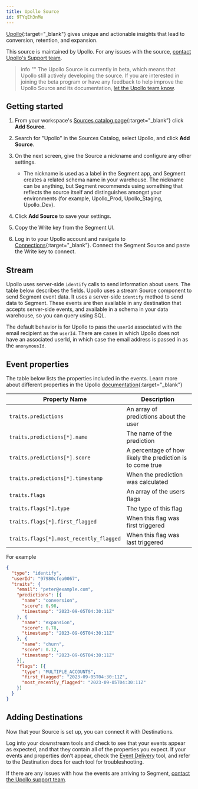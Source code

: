 ```yaml
---
title: Upollo Source
id: 9TYqEh3nMe
---
```


[Upollo](https://upollo.ai?utm_source=segmentio&utm_medium=docs&utm_campaign=partners){:target="_blank"} gives unique and actionable insights that lead to conversion, retention, and expansion.

This source is maintained by Upollo. For any issues with the source, [contact Upollo's Support team](mailto:support@upollo.ai).

> info ""
> The Upollo Source is currently in beta, which means that Upollo still actively developing the source. If you are interested in joining the beta program or have any feedback to help improve the Upollo Source and its documentation, [let the Upollo team know](mailto:support@upollo.ai).

## Getting started

1. From your workspace's [Sources catalog page](https://app.segment.com/goto-my-workspace/sources/catalog){:target="_blank”} click **Add Source**.
2. Search for "Upollo" in the Sources Catalog, select Upollo, and click **Add Source**.
3. On the next screen, give the Source a nickname and configure any other settings.

   - The nickname is used as a label in the Segment app, and Segment creates a related schema name in your warehouse. The nickname can be anything, but Segment recommends using something that reflects the source itself and distinguishes amongst your environments (for example, Upollo_Prod, Upollo_Staging, Upollo_Dev).

4. Click **Add Source** to save your settings.
5. Copy the Write key from the Segment UI.
6. Log in to your Upollo account and navigate to [Connections](https://upollo.ai/app/settings/connections){:target="_blank”}. Connect the Segment Source and paste the Write key to connect.


## Stream

Upollo uses server-side `identify` calls to send information about users. The table below describes the fields.
Upollo uses a stream Source component to send Segment event data. It uses a server-side `identify` method to send data to Segment. These events are then available in any destination that accepts server-side events, and available in a schema in your data warehouse, so you can query using SQL.

The default behavior is for Upollo to pass the `userId` associated with the email recipient as the `userId`. There are cases in which Upollo does not have an associated userId, in which case the email address is passed in as the `anonymousId`.

## Event properties

The table below lists the properties included in the events. Learn more about different properties in the Upollo [documentation](https://upollo.ai/docs/reference?utm_source=segmentio&utm_medium=docs&utm_campaign=partners){:target="_blank”}

| Property Name                           | Description                                               |
| --------------------------------------- | --------------------------------------------------------- |
| `traits.predictions`                    | An array of predictions about the user                    |
| `traits.predictions[*].name`            | The name of the prediction                                |
| `traits.predictions[*].score`           | A percentage of how likely the prediction is to come true |
| `traits.predictions[*].timestamp`       | When the prediction was calculated                        |
| `traits.flags`                          | An array of the users flags                               |
| `traits.flags[*].type`                  | The type of this flag                                     |
| `traits.flags[*].first_flagged`         | When this flag was first triggered                        |
| `traits.flags[*].most_recently_flagged` | When this flag was last triggered                         |

For example
```json
{
  "type": "identify",
  "userId": "97980cfea0067",
  "traits": {
    "email": "peter@example.com",
    "predictions": [{
      "name": "conversion",
      "score": 0.98,
      "timestamp": "2023-09-05T04:30:11Z"
    }, {
      "name": "expansion",
      "score": 0.78,
      "timestamp": "2023-09-05T04:30:11Z"
    }, {
      "name": "churn",
      "score": 0.12,
      "timestamp": "2023-09-05T04:30:11Z"
    }],
    "flags": [{
      "type": "MULTIPLE_ACCOUNTS",
      "first_flagged": "2023-09-05T04:30:11Z",
      "most_recently_flagged": "2023-09-05T04:30:11Z"
    }]
  }
}
```

## Adding Destinations

Now that your Source is set up, you can connect it with Destinations.

Log into your downstream tools and check to see that your events appear as expected, and that they contain all of the properties you expect. If your events and properties don’t appear, check the [Event Delivery](/docs/connections/event-delivery/) tool, and refer to the Destination docs for each tool for troubleshooting.

If there are any issues with how the events are arriving to Segment, [contact the Upollo support team](mailto:support@upollo.ai).
